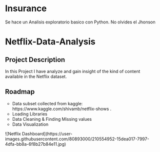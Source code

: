 # Insurance
Se hace un Analisis exploratorio basico con Python. 
No olvides el Jhonson 
# Netflix-Data-Analysis
## Project Description
In this Project I have analyze and gain insight of the kind of content available in the Netflix dataset.
## Roadmap
<ul style="list-style-type:circle;">
  <li>Data subset collected from kaggle: https://www.kaggle.com/shivamb/netflix-shows .</li>
  <li>Loading Libraries </li>
  <li>Data Cleaning & Finding Missing values</li>
  <li>Data Visualization</li>
  </ul> 
   ![Netflix Dashboard](https://user-images.githubusercontent.com/80893000/210554952-15dea017-7997-4dfa-bb8a-6f8b27b84e11.jpg)

